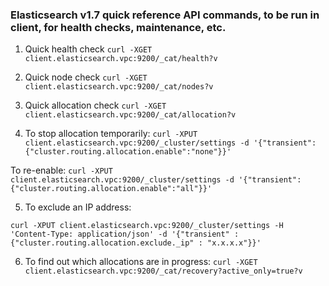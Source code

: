 ### Elasticsearch v1.7 quick reference API commands, to be run in client, for health checks, maintenance, etc.


1. Quick health check
`curl -XGET client.elasticsearch.vpc:9200/_cat/health?v`

2. Quick node check
`curl -XGET client.elasticsearch.vpc:9200/_cat/nodes?v`

3. Quick allocation check
`curl -XGET client.elasticsearch.vpc:9200/_cat/allocation?v`

4. To stop allocation temporarily:
`curl -XPUT client.elasticsearch.vpc:9200/_cluster/settings -d '{"transient":{"cluster.routing.allocation.enable":"none"}}'`

To re-enable: 
`curl -XPUT client.elasticsearch.vpc:9200/_cluster/settings -d '{"transient":{"cluster.routing.allocation.enable":"all"}}'`

5. To exclude an IP address:

`curl -XPUT client.elasticsearch.vpc:9200/_cluster/settings -H 'Content-Type: application/json' -d '{"transient" :{"cluster.routing.allocation.exclude._ip" : "x.x.x.x"}}'`

6. To find out which allocations are in progress:
`curl -XGET client.elasticsearch.vpc:9200/_cat/recovery?active_only=true?v`
